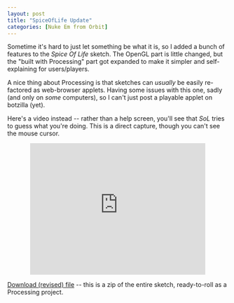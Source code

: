 ```yaml
---
layout: post
title: "SpiceOfLife Update"
categories: [Nuke Em from Orbit]
---
```

Sometime it's hard to just let something be what it is, so I added a bunch of features to the <i>Spice Of Life</i> sketch. The OpenGL part is little changed, but the "built with Processing" part got expanded to make it simpler and self-explaining for users/players.

A nice thing about Processing is that sketches can <i>usually</i> be easily re-factored as web-browser applets. Having some issues with this one, sadly (and only on <i>some</i> computers), so I can't just post a playable applet on botzilla (yet).

Here's a video instead -- rather than a help screen, you'll see that <i>SoL</i> tries to guess what you're doing. This is a direct capture, though you can't see the mouse cursor.

<center><iframe src="http://player.vimeo.com/video/15912780" width="400" height="300" frameborder="0"></iframe><p><a href="http://vimeo.com/15912780"></center>

<!-- Sample</a> from <a href="http://vimeo.com/user1472130">Kevin Bjorke</a> on <a href="http://vimeo.com">Vimeo</a>.</p> -->

<a href="http://www.botzilla.com/blog/archives/pix2010/SpiceOfLife.zip">Download (revised) file</a> -- this is a zip of the entire sketch, ready-to-roll as a Processing project.


